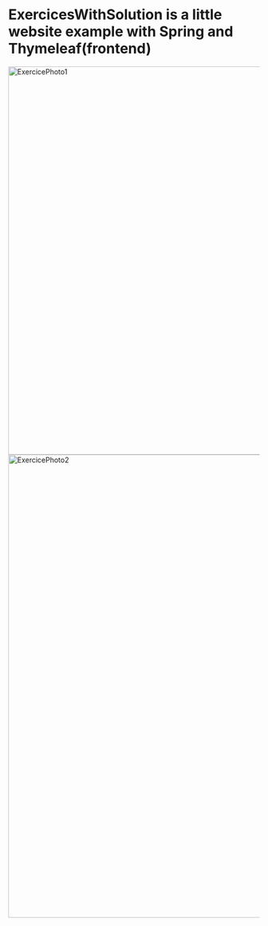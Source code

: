 # ExercicesWithSolution is a little website example with Spring and Thymeleaf(frontend)
<img width="778" alt="ExercicePhoto1" src="https://user-images.githubusercontent.com/40662552/195810210-da81bf36-92cf-4ff8-a097-2f1764cc94c3.png">
<img width="928" alt="ExercicePhoto2" src="https://user-images.githubusercontent.com/40662552/195809219-d21097a2-95c2-4804-9124-f785ff1bcf05.png">
